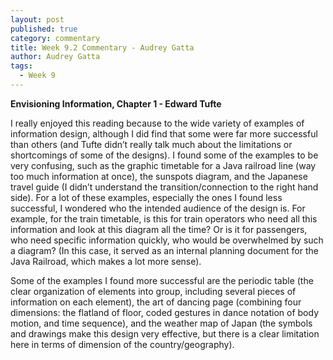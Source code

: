 ```yaml
---
layout: post
published: true
category: commentary
title: Week 9.2 Commentary - Audrey Gatta
author: Audrey Gatta
tags:
  - Week 9
---
```

**Envisioning Information, Chapter 1 - Edward Tufte**

I really enjoyed this reading because to the wide variety of examples of information design, although I did find that some were far more successful than others (and Tufte didn’t really talk much about the limitations or shortcomings of some of the designs). I found some of the examples to be very confusing, such as the graphic timetable for a Java railroad line (way too much information at once), the sunspots diagram, and the Japanese travel guide (I didn’t understand the transition/connection to the right hand side). For a lot of these examples, especially the ones I found less successful, I wondered who the intended audience of the design is. For example, for the train timetable, is this for train operators who need all this information and look at this diagram all the time? Or is it for passengers, who need specific information quickly, who would be overwhelmed by such a diagram? (In this case, it served as an internal planning document for the Java Railroad, which makes a lot more sense). 

Some of the examples I found more successful are the periodic table (the clear organization of elements into group, including several pieces of information on each element), the art of dancing page (combining four dimensions: the flatland of floor, coded gestures in dance notation of body motion, and time sequence), and the weather map of Japan (the symbols and drawings make this design very effective, but there is a clear limitation here in terms of dimension of the country/geography). 

